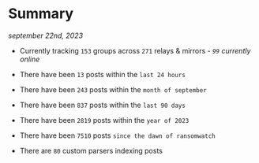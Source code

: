 
# Summary
_september 22nd, 2023_

- Currently tracking `153` groups across `271` relays & mirrors - _`99` currently online_

- There have been `13` posts within the `last 24 hours`

- There have been `243` posts within the `month of september`

- There have been `837` posts within the `last 90 days`

- There have been `2819` posts within the `year of 2023`

- There have been `7510` posts `since the dawn of ransomwatch`

- There are `80` custom parsers indexing posts
